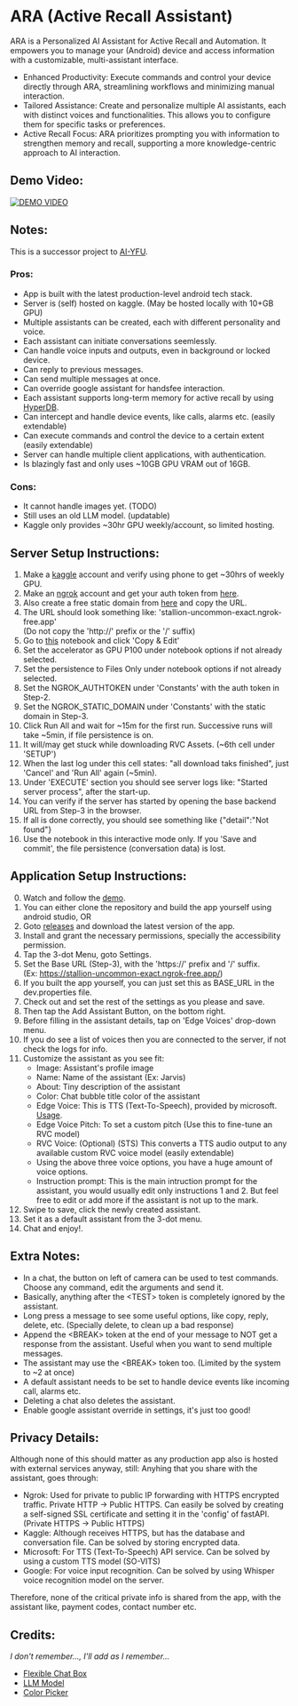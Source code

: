 # ARA (Active Recall Assistant)
ARA is a Personalized AI Assistant for Active Recall and Automation. It empowers you to manage your (Android) device and access information with a customizable, multi-assistant interface.
- Enhanced Productivity: Execute commands and control your device directly through ARA, streamlining workflows and minimizing manual interaction.
- Tailored Assistance: Create and personalize multiple AI assistants, each with distinct voices and functionalities. This allows you to configure them for specific tasks or preferences.
- Active Recall Focus: ARA prioritizes prompting you with information to strengthen memory and recall, supporting a more knowledge-centric approach to AI interaction.

## Demo Video:
[![DEMO VIDEO](https://github.com/BinitDOX/ARA/assets/93908298/9eafd045-4846-4308-9739-09ec384f960d)](https://youtu.be/lnF41vxvm4w)

## Notes:
This is a successor project to <a href="https://github.com/BinitDOX/AI-YFU">AI-YFU</a>.

### Pros:
- App is built with the latest production-level android tech stack.
- Server is (self) hosted on kaggle. (May be hosted locally with 10+GB GPU)
- Multiple assistants can be created, each with different personality and voice.
- Each assistant can initiate conversations seemlessly.
- Can handle voice inputs and outputs, even in background or locked device.
- Can reply to previous messages.
- Can send multiple messages at once.
- Can override google assistant for handsfee interaction.
- Each assistant supports long-term memory for active recall by using <a href="https://github.com/jdagdelen/hyperDB/tree/main">HyperDB</a>.
- Can intercept and handle device events, like calls, alarms etc. (easily extendable)
- Can execute commands and control the device to a certain extent (easily extendable)
- Server can handle multiple client applications, with authentication.
- Is blazingly fast and only uses ~10GB GPU VRAM out of 16GB.

### Cons:
- It cannot handle images yet. (TODO)
- Still uses an old LLM model. (updatable)
- Kaggle only provides ~30hr GPU weekly/account, so limited hosting.

## Server Setup Instructions:
1. Make a <a href="https://www.kaggle.com/">kaggle</a> account and verify using phone to get ~30hrs of weekly GPU.
2. Make an <a href="https://ngrok.com/">ngrok</a> account and get your auth token from <a href="https://dashboard.ngrok.com/get-started/your-authtoken">here</a>.
3. Also create a free static domain from <a href="https://dashboard.ngrok.com/cloud-edge/domains">here</a> and copy the URL.
4. The URL should look something like: 'stallion-uncommon-exact.ngrok-free.app'<br/>(Do not copy the 'http://' prefix or the '/' suffix)
5. Go to <a href="https://www.kaggle.com/code/yeeandres/ara-server">this</a> notebook and click 'Copy & Edit'
6. Set the accelerator as GPU P100 under notebook options if not already selected.
7. Set the persistence to Files Only under notebook options if not already selected.
8. Set the NGROK_AUTHTOKEN under 'Constants' with the auth token in Step-2.
9. Set the NGROK_STATIC_DOMAIN under 'Constants' with the static domain in Step-3.
10. Click Run All and wait for ~15m for the first run. Successive runs will take ~5min, if file persistence is on.
11. It will/may get stuck while downloading RVC Assets. (~6th cell under 'SETUP')
12. When the last log under this cell states: "all download taks finished", just 'Cancel' and 'Run All' again (~5min).
13. Under 'EXECUTE' section you should see server logs like: "Started server process", after the start-up.
14. You can verify if the server has started by opening the base backend URL from Step-3 in the browser.
15. If all is done correctly, you should see something like {"detail":"Not found"}
16. Use the notebook in this interactive mode only. If you 'Save and commit', the file persistence (conversation data) is lost.

## Application Setup Instructions:
0. Watch and follow the <a href="https://youtu.be/lnF41vxvm4w">demo</a>.
1. You can either clone the repository and build the app yourself using android studio, OR
2. Goto <a href="https://github.com/BinitDOX/ARA/releases">releases</a> and download the latest version of the app.
3. Install and grant the necessary permissions, specially the accessibility permission.
4. Tap the 3-dot Menu, goto Settings.
5. Set the Base URL (Step-3), with the 'https://' prefix and '/' suffix.<br/>(Ex: https://stallion-uncommon-exact.ngrok-free.app/)
6. If you built the app yourself, you can just set this as BASE_URL in the dev.properties file.
7. Check out and set the rest of the settings as you please and save.
8. Then tap the Add Assistant Button, on the bottom right.
9. Before filling in the assistant details, tap on 'Edge Voices' drop-down menu.
10. If you do see a list of voices then you are connected to the server, if not check the logs for info.
11. Customize the assistant as you see fit:
    - Image: Assistant's profile image
    - Name: Name of the assistant (Ex: Jarvis)
    - About: Tiny description of the assistant
    - Color: Chat bubble title color of the assistant
    - Edge Voice: This is TTS (Text-To-Speech), provided by microsoft. <a href="https://pypi.org/project/edge-tts/">Usage</a>.
    - Edge Voice Pitch: To set a custom pitch (Use this to fine-tune an RVC model)
    - RVC Voice: (Optional) (STS) This converts a TTS audio output to any available custom RVC voice model (easily extendable)
    - Using the above three voice options, you have a huge amount of voice options.
    - Instruction prompt: This is the main intruction prompt for the assistant, you would usually edit only instructions 1 and 2. But feel free to edit or add more if the assistant is not up to the mark.
12. Swipe to save, click the newly created assistant.
13. Set it as a default assistant from the 3-dot menu.
14. Chat and enjoy!.


## Extra Notes:
- In a chat, the button on left of camera can be used to test commands. Choose any command, edit the arguments and send it.
- Basically, anything after the &lt;TEST&gt; token is completely ignored by the assistant.
- Long press a message to see some useful options, like copy, reply, delete, etc. (Specially delete, to clean up a bad response)
- Append the &lt;BREAK&gt; token at the end of your message to NOT get a response from the assistant. Useful when you want to send multiple messages.
- The assistant may use the &lt;BREAK&gt; token too. (Limited by the system to ~2 at once)
- A default assistant needs to be set to handle device events like incoming call, alarms etc.
- Deleting a chat also deletes the assistant.
- Enable google assistant override in settings, it's just too good!

## Privacy Details:
Although none of this should matter as any production app also is hosted with external services anyway, still:
Anyhing that you share with the assistant, goes through:
- Ngrok: Used for private to public IP forwarding with HTTPS encrypted traffic. Private HTTP -> Public HTTPS.
Can easily be solved by creating a self-signed SSL certificate and setting it in the 'config' of fastAPI. (Private HTTPS -> Public HTTPS)
- Kaggle: Although receives HTTPS, but has the database and conversation file.
Can be solved by storing encrypted data.
- Microsoft: For TTS (Text-To-Speech) API service.
Can be solved by using a custom TTS model (SO-VITS)
- Google: For voice input recognition.
Can be solved by using Whisper voice recognition model on the server.

Therefore, none of the critical private info is shared from the app, with the assistant like, payment codes, contact number etc.


## Credits:
<i>I don't remember..., I'll add as I remember...</i>
- <a href="https://github.com/SmartToolFactory/Flexible-Chat-Box">Flexible Chat Box</a>
- <a href="https://huggingface.co/TheBloke/dolphin-2.1-mistral-7B-GPTQ">LLM Model</a>
- <a href="https://github.com/skydoves/colorpicker-compose">Color Picker</a>
